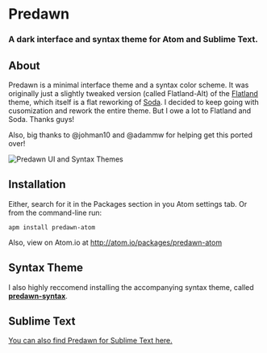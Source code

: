 # Predawn

### A dark interface and syntax theme for Atom and Sublime Text.

## About

Predawn is a minimal interface theme and a syntax color scheme. It was originally just a slightly tweaked version (called Flatland-Alt) of the [Flatland](https://github.com/thinkpixellab/flatland) theme, which itself is a flat reworking of [Soda](https://github.com/buymeasoda/soda-theme/). I decided to keep going with cusomization and rework the entire theme. But I owe a lot to Flatland and Soda. Thanks guys!

Also, big thanks to @johman10 and @adammw for helping get this ported over!

![Predawn UI and Syntax Themes](https://raw.githubusercontent.com/jamiewilson/predawn-ui/master/images/predawn-atom.png)


## Installation

Either, search for it in the Packages section in you Atom settings tab. Or from the command-line run:

	apm install predawn-atom

Also, view on Atom.io at http://atom.io/packages/predawn-atom

## Syntax Theme
I also highly reccomend installing the accompanying syntax theme, called [**predawn-syntax**](https://github.com/jamiewilson/predawn-syntax).

## Sublime Text
[You can also find Predawn for Sublime Text here.](https://github.com/jamiewilson/predawn)
